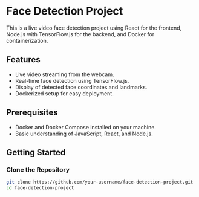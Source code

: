 # Face Detection Project

This is a live video face detection project using React for the frontend, Node.js with TensorFlow.js for the backend, and Docker for containerization.

## Features

- Live video streaming from the webcam.
- Real-time face detection using TensorFlow.js.
- Display of detected face coordinates and landmarks.
- Dockerized setup for easy deployment.

## Prerequisites

- Docker and Docker Compose installed on your machine.
- Basic understanding of JavaScript, React, and Node.js.

## Getting Started

### Clone the Repository

```bash
git clone https://github.com/your-username/face-detection-project.git
cd face-detection-project
